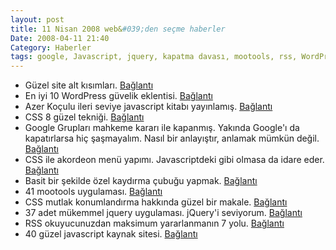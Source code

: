 ```yaml
---
layout: post
title: 11 Nisan 2008 web&#039;den seçme haberler
Date: 2008-04-11 21:40
Category: Haberler
tags: google, Javascript, jquery, kapatma davası, mootools, rss, WordPress
---
```


-   Güzel site alt kısımları. [Bağlantı][]
-   En iyi 10 WordPress güvelik eklentisi. [Bağlantı][1]
-   Azer Koçulu ileri seviye javascript kitabı yayınlamış. [Bağlantı][2]
-   CSS 8 güzel tekniği. [Bağlantı][3]
-   Google Grupları mahkeme kararı ile kapanmış. Yakında Google'ı da
    kapatırlarsa hiç şaşmayalım. Nasıl bir anlayıştır, anlamak mümkün
    değil. [Bağlantı][4]
-   CSS ile akordeon menü yapımı. Javascriptdeki gibi olmasa da idare
    eder. [Bağlantı][5]
-   Basit bir şekilde özel kaydırma çubuğu yapmak. [Bağlantı][6]
-   41 mootools uygulaması. [Bağlantı][7]
-   CSS mutlak konumlandırma hakkında güzel bir makale. [Bağlantı][8]
-   37 adet mükemmel jquery uygulaması. jQuery'i seviyorum.
    [Bağlantı][9]
-   RSS okuyucunuzdan maksimum yararlanmanın 7 yolu. [Bağlantı][10]
-   40 güzel javascript kaynak sitesi. [Bağlantı][11]


  [Bağlantı]: http://www.smashingmagazine.com/2008/04/08/footers-in-modern-web-design-creative-examples-and-ideas/
  [1]: http://speckyboy.com/2008/04/08/top-10-security-and-protection-plugins-for-wordpress/
  [2]: http://azer.googlecode.com/files/ileri_seviye_javascript.pdf
  [3]: http://www.sitepoint.com/article/tomorrows-css-today
  [4]: http://www.internethaber.com/news_detail.php?id=136392
  [5]: http://www.cssnewbie.com/css-only-accordion/
  [6]: http://cssglobe.com/post/1495/easy-scroll-accessible-content-scroller
  [7]: http://speckyboy.com/2008/04/09/41-of-the-best-mootools-ajax-example-downloads/
  [8]: http://www.search-this.com/2008/04/09/css-an-absolute-mess/
  [9]: http://www.noupe.com/ajax/37-more-shocking-jquery-plugins.html
  [10]: http://www.readwriteweb.com/archives/tips_for_making_the_most_of_rss.php
  [11]: http://sixrevisions.com/tools-of-the-trade/40_resources_for_javascript_coders/
